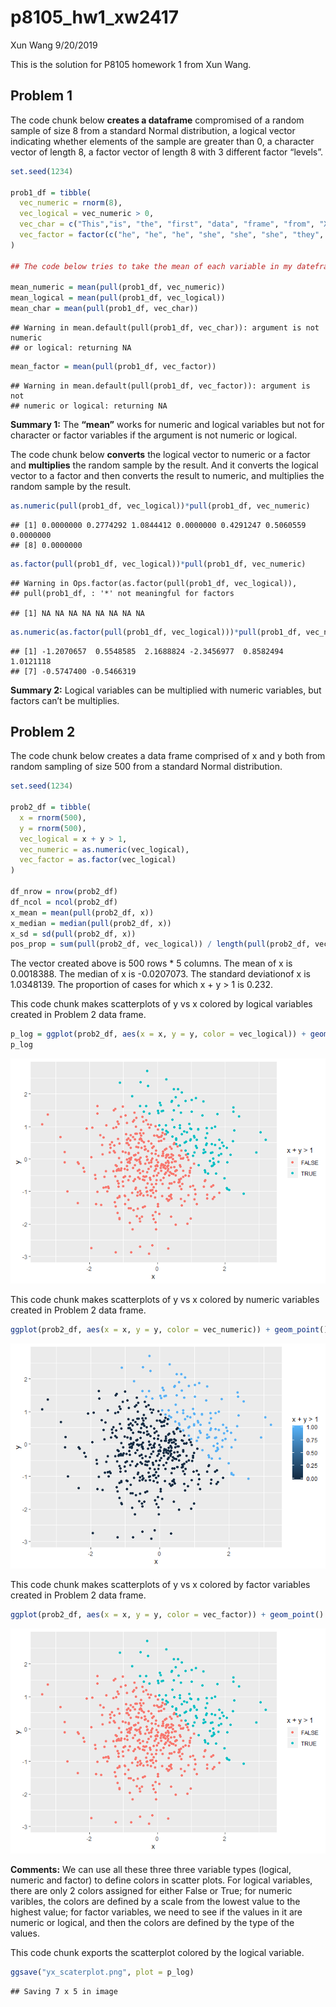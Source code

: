 p8105\_hw1\_xw2417
================
Xun Wang
9/20/2019

This is the solution for P8105 homework 1 from Xun Wang.

## Problem 1

The code chunk below **creates a dataframe** compromised of a random
sample of size 8 from a standard Normal distribution, a logical vector
indicating whether elements of the sample are greater than 0, a
character vector of length 8, a factor vector of length 8 with 3
different factor “levels”.

``` r
set.seed(1234)

prob1_df = tibble(
  vec_numeric = rnorm(8),
  vec_logical = vec_numeric > 0,
  vec_char = c("This","is", "the", "first", "data", "frame", "from", "Xun")，
  vec_factor = factor(c("he", "he", "he", "she", "she", "she", "they", "they"))
)

## The code below tries to take the mean of each variable in my dateframe.

mean_numeric = mean(pull(prob1_df, vec_numeric))
mean_logical = mean(pull(prob1_df, vec_logical))
mean_char = mean(pull(prob1_df, vec_char))
```

    ## Warning in mean.default(pull(prob1_df, vec_char)): argument is not numeric
    ## or logical: returning NA

``` r
mean_factor = mean(pull(prob1_df, vec_factor))
```

    ## Warning in mean.default(pull(prob1_df, vec_factor)): argument is not
    ## numeric or logical: returning NA

**Summary 1:** The **“mean”** works for numeric and logical variables
but not for character or factor variables if the argument is not numeric
or logical.

The code chunk below **converts** the logical vector to numeric or a
factor and **multiplies** the random sample by the result. And it
converts the logical vector to a factor and then converts the result to
numeric, and multiplies the random sample by the
    result.

``` r
as.numeric(pull(prob1_df, vec_logical))*pull(prob1_df, vec_numeric)
```

    ## [1] 0.0000000 0.2774292 1.0844412 0.0000000 0.4291247 0.5060559 0.0000000
    ## [8] 0.0000000

``` r
as.factor(pull(prob1_df, vec_logical))*pull(prob1_df, vec_numeric)
```

    ## Warning in Ops.factor(as.factor(pull(prob1_df, vec_logical)),
    ## pull(prob1_df, : '*' not meaningful for factors

    ## [1] NA NA NA NA NA NA NA NA

``` r
as.numeric(as.factor(pull(prob1_df, vec_logical)))*pull(prob1_df, vec_numeric)
```

    ## [1] -1.2070657  0.5548585  2.1688824 -2.3456977  0.8582494  1.0121118
    ## [7] -0.5747400 -0.5466319

**Summary 2:** Logical variables can be multiplied with numeric
variables, but factors can’t be multiplies.

## Problem 2

The code chunk below creates a data frame comprised of x and y both from
random sampling of size 500 from a standard Normal distribution.

``` r
set.seed(1234)

prob2_df = tibble(
  x = rnorm(500),
  y = rnorm(500),
  vec_logical = x + y > 1,
  vec_numeric = as.numeric(vec_logical),
  vec_factor = as.factor(vec_logical)
)

df_nrow = nrow(prob2_df)
df_ncol = ncol(prob2_df)
x_mean = mean(pull(prob2_df, x))
x_median = median(pull(prob2_df, x))
x_sd = sd(pull(prob2_df, x))
pos_prop = sum(pull(prob2_df, vec_logical)) / length(pull(prob2_df, vec_logical))
```

The vector created above is 500 rows \* 5 columns. The mean of x is
0.0018388. The median of x is -0.0207073. The standard deviationof x is
1.0348139. The proportion of cases for which x + y \> 1 is 0.232.

This code chunk makes scatterplots of y vs x colored by logical
variables created in Problem 2 data
frame.

``` r
p_log = ggplot(prob2_df, aes(x = x, y = y, color = vec_logical)) + geom_point() + labs(color = "x + y > 1")
p_log
```

![](p8105_hw1_xw2417_files/figure-gfm/yx_scatter_logical-1.png)<!-- -->

This code chunk makes scatterplots of y vs x colored by numeric
variables created in Problem 2 data
frame.

``` r
ggplot(prob2_df, aes(x = x, y = y, color = vec_numeric)) + geom_point() +labs(color = "x + y > 1")
```

![](p8105_hw1_xw2417_files/figure-gfm/yx_scatter_numeric-1.png)<!-- -->

This code chunk makes scatterplots of y vs x colored by factor variables
created in Problem 2 data
frame.

``` r
ggplot(prob2_df, aes(x = x, y = y, color = vec_factor)) + geom_point() + labs(color = "x + y > 1")
```

![](p8105_hw1_xw2417_files/figure-gfm/yx_scatter_factor-1.png)<!-- -->

**Comments:** We can use all these three three variable types (logical,
numeric and factor) to define colors in scatter plots. For logical
variables, there are only 2 colors assigned for either False or True;
for numeric varibles, the colors are defined by a scale from the lowest
value to the highest value; for factor variables, we need to see if the
values in it are numeric or logical, and then the colors are defined by
the type of the values.

This code chunk exports the scatterplot colored by the logical variable.

``` r
ggsave("yx_scaterplot.png", plot = p_log)
```

    ## Saving 7 x 5 in image
